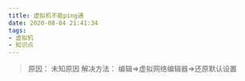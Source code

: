 ```yaml
---
title: 虚拟机不能ping通
date: 2020-08-04 21:41:34
tags:
- 虚拟机
- 知识点
---
```


>  原因：  未知原因
解决方法：
   编辑=>虚拟网络编辑器=>还原默认设置
